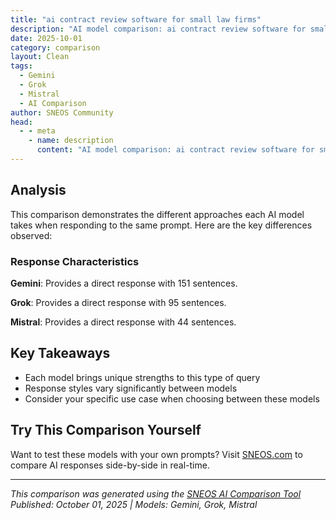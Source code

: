 ```yaml
---
title: "ai contract review software for small law firms"
description: "AI model comparison: ai contract review software for small law firms..."
date: 2025-10-01
category: comparison
layout: Clean
tags:
  - Gemini
  - Grok
  - Mistral
  - AI Comparison
author: SNEOS Community
head:
  - - meta
    - name: description
      content: "AI model comparison: ai contract review software for small law firms..."
---
```


<ChatComparison
  title="ai contract review software for small law firms"
  prompt="ai contract review software for small law firms"
  :responses='{"Gemini": "Okay, let\u0027s break down the best AI contract review software options for small law firms, focusing on features, pricing, ease of use, and suitability for firms with limited resources. I\u0027ll provide a range of options to cater to different needs and budgets.\n\n**Key Considerations for Small Law Firms:**\n\n* **Cost:** Price is paramount. Look for affordable solutions, free trials, or freemium models.\n* **Ease of Use:** The software should be intuitive and require minimal training. You don\u0027t want to spend hours learning a complex system.\n* **Time Savings:** The primary goal is to reduce the time spent on contract review.\n* **Accuracy:** The AI needs to be reliable and identify key clauses and potential risks effectively.\n* **Integration:** Consider whether it integrates with your existing practice management software or document management systems.\n* **Customer Support:** Responsive and helpful support is essential if you encounter issues.\n* **Specific Legal Areas:** Some tools are better for certain types of contracts (e.g., real estate, commercial agreements).\n\n**Top AI Contract Review Software Options for Small Law Firms:**\n\n**1. LexCheck:**\n\n* **Description:** A comprehensive AI-powered contract review and negotiation platform. Focuses on identifying missing clauses, inconsistencies, and unfavorable terms.\n* **Key Features:**\n * Clause identification and comparison.\n * Risk scoring and assessment.\n * Automated redlining and negotiation suggestions.\n * Customizable playbooks for different contract types.\n * Integration with Word and other document formats.\n* **Pros:**\n * Highly accurate and sophisticated AI.\n * Strong focus on risk mitigation.\n * Customizable to firm\u0027s specific needs.\n* **Cons:**\n * Can be more expensive than other options, especially for smaller firms with limited contract volume.\n * Might have a steeper learning curve than simpler tools.\n* **Pricing:** Generally, enterprise pricing; contact for a custom quote. This might be better suited for firms with a larger contract volume or more complex needs. Request a demo to see if the ROI justifies the cost.\n* **Best For:** Firms dealing with a significant volume of contracts, particularly those with complex or high-value agreements.\n\n**2. Lawgeex:**\n\n* **Description:** AI-powered contract review automation designed to streamline the review process and reduce risks.\n* **Key Features:**\n * Automated contract review and analysis.\n * Clause identification and extraction.\n * Risk assessment and flagging.\n * Customizable rule engine.\n * Integration with various document management systems.\n* **Pros:**\n * User-friendly interface.\n * Strong AI-powered review capabilities.\n * Good integration options.\n* **Cons:**\n * Pricing can be a barrier for very small firms.\n * Customization options may be limited compared to LexCheck.\n* **Pricing:** Contact for pricing. Likely geared towards mid-sized to larger firms, but worth exploring if you have a high contract volume.\n* **Best For:** Firms looking for a balance between features and ease of use, with a moderate to high contract volume.\n\n**3. Kira Systems (Now part of Litera):**\n\n* **Description:** A powerful AI contract review platform that can extract specific clauses and data points from contracts.\n* **Key Features:**\n * AI-powered clause identification and extraction.\n * Optical Character Recognition (OCR) for scanned documents.\n * Customizable extraction models.\n * Reporting and analytics.\n * Integration with document management systems.\n* **Pros:**\n * Excellent for due diligence and large-scale contract analysis.\n * Highly accurate extraction capabilities.\n * Flexible and customizable.\n* **Cons:**\n * More complex to set up and use than some other options.\n * Can be expensive, especially for small firms.\n* **Pricing:** Contact Litera for a custom quote. This is often considered an enterprise-level solution.\n* **Best For:** Firms that handle large-scale contract reviews, due diligence, or need to extract specific data from many contracts.\n\n**4. Contractbook:**\n\n* **Description:** A contract lifecycle management (CLM) platform with built-in AI features for contract drafting, review, and management.\n* **Key Features:**\n * Contract creation and templates.\n * AI-powered contract review and risk assessment.\n * Automated workflows and approvals.\n * Digital signature integration.\n * Contract repository and search.\n* **Pros:**\n * Comprehensive CLM solution with AI capabilities.\n * User-friendly interface.\n * Good value for the price.\n* **Cons:**\n * AI features may not be as advanced as dedicated AI contract review tools.\n * May not be suitable for firms with highly complex contract needs.\n* **Pricing:** Offers various pricing plans, including a free plan with limited features. Paid plans start at a reasonable price, making it attractive for small firms.\n* **Best For:** Small firms looking for an all-in-one CLM solution with basic AI-powered contract review capabilities. A good starting point for firms new to contract management software.\n\n**5. Outlaw:**\n\n* **Description:** Contract lifecycle management platform that includes AI-powered contract review.\n* **Key Features:**\n * Centralized contract repository.\n * Templating and clause library.\n * Workflow automation.\n * AI-powered contract review.\n * eSignature integration.\n* **Pros:**\n * Easy to use with a clean interface.\n * All-in-one contract lifecycle management solution.\n* **Cons:**\n * AI-capabilities may not be as robust as dedicated AI-review tools.\n* **Pricing:** They do not publicize pricing, so contact them to learn more.\n* **Best For:** Small to medium-sized legal teams or business that are looking for an end-to-end solution.\n\n**6. Draftable:**\n\n* **Description:** This is primarily a document comparison tool. It\u0027s NOT strictly AI-powered *contract review*, but it is invaluable for spotting changes between contract versions.\n* **Key Features:**\n * Fast and accurate document comparison.\n * Highlights changes between versions in real-time.\n * Supports various document formats (Word, PDF, etc.).\n * Cloud-based and desktop versions available.\n* **Pros:**\n * Extremely easy to use.\n * Very affordable.\n * Excellent for quickly identifying changes.\n* **Cons:**\n * Doesn\u0027t provide AI-driven risk assessment or clause analysis.\n * Requires manual review of the changes identified.\n* **Pricing:** Offers tiered pricing plans, including a professional plan that\u0027s suitable for individual users or small teams. Very budget-friendly.\n* **Best For:** Any firm that needs to compare contract versions quickly and accurately. A great supplement to other AI review tools.\n\n**7. BlackBoiler:**\n\n* **Description:** BlackBoiler is a contract review and negotiation automation platform leveraging AI to accelerate the process.\n* **Key Features:**\n * AI-powered contract markup and redlining.\n * Automated negotiation recommendations.\n * Customizable negotiation playbooks.\n * Integration with Microsoft Word.\n* **Pros:**\n * Fast and efficient contract review.\n * Helps to ensure compliance with internal policies.\n * Reduces negotiation cycles.\n* **Cons:**\n * Focus is primarily on redlining and negotiation, not comprehensive contract management.\n * Pricing may be a factor for very small firms.\n* **Pricing:** Contact for pricing.\n* **Best For:** Firms that frequently negotiate contracts and want to streamline the redlining process.\n\n**8. Robin AI**\n\n* **Description:** Robin AI uses artificial intelligence to help legal teams draft, understand and manage contracts faster.\n* **Key Features:**\n * A central place for all contracts and related documents\n * AI-powered clause suggestions, negotiation insights, and issue identification.\n * Tools to extract data from contracts automatically.\n * Drafting and workflow automation.\n* **Pros:**\n * A wide range of contract lifecycle features\n * Easy-to-use interface\n* **Cons:**\n * May be more expensive than some other options\n* **Pricing:** Contact for a quote\n* **Best For:** Legal firms of all sizes that are looking for a comprehensive contract lifecycle management solution.\n\n**How to Choose the Right Software:**\n\n1. **Identify Your Needs:** What are your biggest pain points in contract review? Do you need help with clause identification, risk assessment, or simply comparing versions?\n2. **Define Your Budget:** How much can you realistically spend on software?\n3. **Take Advantage of Free Trials:** Most vendors offer free trials or demos. Use these to test the software and see if it meets your needs.\n4. **Consider Integration:** Does the software integrate with your existing tools (e.g., practice management, document management)?\n5. **Read Reviews:** See what other users are saying about the software.\n6. **Request a Demo:** A demo will allow you to see the software in action and ask questions.\n7. **Start Small:** If you\u0027re unsure, start with a free or low-cost option and upgrade later if needed.\n\n**Important Considerations:**\n\n* **AI is a Tool, Not a Replacement:** AI can significantly speed up contract review, but it\u0027s not a substitute for human expertise. Always have a lawyer review the results of AI analysis.\n* **Training the AI:** Some AI tools allow you to train the AI to recognize specific clauses or risks relevant to your practice. This can improve accuracy over time.\n* **Data Security:** Ensure that the software provider has robust security measures in place to protect your clients\u0027 confidential information.\n* **Terms of Service:** Scrutinize the software\u0027s terms of service to ensure they align with your ethical obligations as a lawyer.\n\nBy carefully considering your needs and budget, and by taking advantage of free trials and demos, you can find the right AI contract review software to help your small law firm work more efficiently and effectively. Remember to prioritize accuracy, ease of use, and affordability. Good luck!\n", "Grok": "AI contract review software can be a game-changer for small law firms looking to streamline workflows, reduce manual tasks, and improve accuracy while keeping costs manageable. These tools use artificial intelligence to analyze contracts, flag potential issues, identify clauses, and ensure compliance, saving time and allowing lawyers to focus on higher-value tasks. Below, I\u2019ve outlined some of the best AI contract review software options suited for small law firms, considering factors like affordability, ease of use, and features relevant to smaller practices.\n\n### Key Features to Look for in AI Contract Review Software\n- **Clause Analysis and Risk Identification**: Ability to detect problematic clauses, inconsistencies, or missing terms.\n- **Customizability**: Tailoring the software to specific practice areas or client needs.\n- **Integration**: Compatibility with existing tools like document management systems or practice management software.\n- **User-Friendliness**: Intuitive interfaces that don\u2019t require extensive training.\n- **Affordability**: Pricing models that fit the budget constraints of small firms.\n- **Security**: Robust data protection, especially for sensitive legal documents.\n\n### Top AI Contract Review Software for Small Law Firms\nHere are some popular options, with details on their features, pricing, and suitability for small firms:\n\n#### 1. Kira Systems\n- **Overview**: Kira Systems is a well-known AI-powered contract analysis tool that extracts and analyzes key provisions from contracts. It\u2019s widely used by law firms of all sizes.\n- **Key Features**:\n - Identifies and extracts clauses like termination, indemnity, and confidentiality.\n - Customizable to specific practice areas or client requirements.\n - Integrates with platforms like iManage and Microsoft Office.\n - Offers built-in risk flagging and reporting tools.\n- **Best for**: Small firms looking for a robust, scalable solution with strong customization.\n- **Pricing**: Typically subscription-based, starting around $1,000/month for smaller teams (exact pricing requires a quote). May be on the higher side for very small firms, but some offer tiered plans.\n- **Pros**:\n - High accuracy in clause extraction.\n - Strong support and training resources.\n- **Cons**:\n - Can be expensive for solo practitioners or very small teams.\n - Steeper learning curve initially.\n\n#### 2. LawGeex\n- **Overview**: LawGeex focuses on automating contract review and approval processes, making it ideal for small firms handling repetitive contracts like NDAs or vendor agreements.\n- **Key Features**:\n - AI compares contracts against predefined playbooks or firm policies.\n - Flags deviations and suggests edits.\n - Provides a user-friendly dashboard for tracking contract status.\n - Integrates with tools like DocuSign and Salesforce.\n- **Best for**: Small firms with high-volume, standardized contracts.\n- **Pricing**: Starts at around $99/month per user for basic plans, with enterprise pricing available via quote. Affordable for smaller teams.\n- **Pros**:\n - Cost-effective for basic needs.\n - Quick setup and easy-to-use interface.\n- **Cons**:\n - Less customizable than competitors like Kira.\n - Limited advanced features in lower-tier plans.\n\n#### 3. Evisort\n- **Overview**: Evisort combines AI-powered contract analysis with contract lifecycle management (CLM), helping small firms manage contracts from drafting to renewal.\n- **Key Features**:\n - Auto-extracts key terms and obligations.\n - Provides searchable contract repositories for easy access.\n - Flags risks and deadlines (e.g., renewal dates).\n - Integrates with Google Drive, SharePoint, and other tools.\n- **Best for**: Small firms wanting both review and management features in one tool.\n- **Pricing**: Pricing starts around $150/month per user for basic plans, with custom quotes for larger needs.\n- **Pros**:\n - Combines review with lifecycle management.\n - Scalable for growing firms.\n- **Cons**:\n - May include features beyond what very small firms need.\n - Requires some setup for optimal use.\n\n#### 4. LegalSifter\n- **Overview**: LegalSifter offers a straightforward AI solution for contract review, focusing on usability and affordability for smaller legal practices.\n- **Key Features**:\n - Reviews contracts in minutes, highlighting issues and missing clauses.\n - Includes \u201CSifters\u201D (pre-built AI models) for common contract types.\n - Suggests negotiation points and explanations for flagged issues.\n - Integrates with Microsoft Word.\n- **Best for**: Solo practitioners or small firms with limited budgets and straightforward contract needs.\n- **Pricing**: Starts at $35/month per user for basic plans, with higher tiers for additional features.\n- **Pros**:\n - Very affordable for small firms.\n - Simple, no-frills interface.\n- **Cons**:\n - Less robust for complex contracts.\n - Limited integrations compared to competitors.\n\n#### 5. ContractPodAi\n- **Overview**: ContractPodAi provides an all-in-one contract management platform with AI-driven review capabilities, suitable for small firms looking to digitize their contract processes.\n- **Key Features**:\n - AI identifies key terms, risks, and obligations.\n - Offers templates and automation for contract creation.\n - Includes workflow tools for collaboration and approvals.\n - Integrates with Microsoft 365 and other popular tools.\n- **Best for**: Small firms wanting a comprehensive contract management solution alongside review.\n- **Pricing**: Pricing is quote-based but reportedly starts around $500/month for small teams.\n- **Pros**:\n - End-to-end contract management.\n - Strong collaboration features.\n- **Cons**:\n - May be overkill for firms only needing review tools.\n - Pricing less transparent without a demo.\n\n### Additional Considerations for Small Law Firms\n- **Budget Constraints**: Tools like LegalSifter and LawGeex are more budget-friendly for firms with limited resources. Avoid over-investing in features you won\u2019t use.\n- **Scalability**: If you anticipate growth, choose a tool like Kira or Evisort that can scale with your firm.\n- **Practice Area Needs**: Ensure the software supports the types of contracts you handle most (e.g., real estate, employment, or tech agreements).\n- **Training and Support**: Small firms may lack dedicated IT staff, so prioritize tools with strong customer support and minimal onboarding time.\n- **Data Security**: Confirm the software complies with legal industry standards (e.g., GDPR, HIPAA if applicable) to protect client data.\n\n### Recommendations\n- **Best Budget Option**: LegalSifter \u2013 Its low cost and simplicity make it ideal for solo practitioners or firms just starting with AI tools.\n- **Best Overall for Small Firms**: LawGeex \u2013 Balances affordability, ease of use, and essential features for contract review.\n- **Best for Growth**: Evisort \u2013 Offers both review and management capabilities, making it a good long-term investment as your firm expands.\n\n### Next Steps\nMost of these tools offer free trials or demos. Start by identifying your firm\u2019s specific needs (e.g., volume of contracts, types of agreements) and test 1-2 options. For example, sign up for LegalSifter\u2019s trial if budget is a concern, or request a demo of LawGeex to see if its playbook feature fits your workflow. Reach out to their sales teams to negotiate pricing\u2014many offer discounts for small firms or annual commitments.\n\nDo you have a specific practice area or contract type in mind? I can narrow down the options further if needed!", "Mistral": "AI-powered contract review software can significantly enhance the efficiency and accuracy of legal work for small law firms. These tools can automate the review process, identify key clauses, and flag potential issues, allowing lawyers to focus on more strategic tasks. Here are some popular AI contract review software options suitable for small law firms:\n\n1. **Kira Systems**:\n - **Features**: Automated contract review, clause extraction, and document comparison.\n - **Benefits**: Reduces manual review time, improves accuracy, and integrates with other legal tech tools.\n - **Use Case**: Ideal for due diligence, contract management, and compliance checks.\n\n2. **LawGeex**:\n - **Features**: Automated contract review, risk assessment, and clause analysis.\n - **Benefits**: Speeds up the review process, identifies risks, and provides actionable insights.\n - **Use Case**: Suitable for reviewing standard contracts like NDAs, service agreements, and employment contracts.\n\n3. **ContractWorks**:\n - **Features**: Contract repository, automated alerts, and reporting.\n - **Benefits**: Centralizes contract management, improves visibility, and ensures compliance.\n - **Use Case**: Best for firms needing a comprehensive contract management solution.\n\n4. **Icertis**:\n - **Features**: Contract lifecycle management, AI-driven analytics, and risk management.\n - **Benefits**: Streamlines the entire contract lifecycle, from creation to renewal.\n - **Use Case**: Useful for firms handling complex contracts and needing robust analytics.\n\n5. **Conga**:\n - **Features**: Contract lifecycle management, document generation, and e-signature integration.\n - **Benefits**: Automates contract creation and management, reduces errors, and speeds up the signing process.\n - **Use Case**: Ideal for firms looking to automate contract generation and approval workflows.\n\n6. **Agiloft**:\n - **Features**: Contract lifecycle management, AI-driven analytics, and customizable workflows.\n - **Benefits**: Highly customizable, scalable, and integrates with various enterprise systems.\n - **Use Case**: Suitable for firms needing a flexible and scalable contract management solution.\n\n7. **Ironclad**:\n - **Features**: Contract lifecycle management, automated workflows, and collaboration tools.\n - **Benefits**: Enhances collaboration, automates repetitive tasks, and ensures compliance.\n - **Use Case**: Best for firms looking to streamline contract workflows and improve collaboration.\n\n8. **ContractPodAi**:\n - **Features**: Contract lifecycle management, AI-driven analytics, and risk assessment.\n - **Benefits**: Provides deep insights, automates contract review, and ensures compliance.\n - **Use Case**: Ideal for firms needing advanced analytics and risk management capabilities.\n\n9. **DocuSign**:\n - **Features**: E-signature, contract lifecycle management, and automated workflows.\n - **Benefits**: Speeds up the signing process, ensures compliance, and integrates with various tools.\n - **Use Case**: Suitable for firms needing a reliable e-signature solution and contract management.\n\n10. **Outlaw**:\n - **Features**: Contract lifecycle management, automated workflows, and collaboration tools.\n - **Benefits**: Enhances collaboration, automates repetitive tasks, and ensures compliance.\n - **Use Case**: Best for firms looking to streamline contract workflows and improve collaboration.\n\nWhen selecting AI contract review software, consider factors such as ease of use, integration capabilities, scalability, and cost. Many of these tools offer free trials or demos, allowing you to evaluate their suitability for your firm\u0027s specific needs."}' 
  published-date="21:05"
/>

## Analysis

This comparison demonstrates the different approaches each AI model takes when responding to the same prompt. Here are the key differences observed:

### Response Characteristics

**Gemini**: Provides a direct response with 151 sentences. 

**Grok**: Provides a direct response with 95 sentences. 

**Mistral**: Provides a direct response with 44 sentences. 

## Key Takeaways

- Each model brings unique strengths to this type of query
- Response styles vary significantly between models
- Consider your specific use case when choosing between these models

## Try This Comparison Yourself

Want to test these models with your own prompts? Visit [SNEOS.com](https://sneos.com) to compare AI responses side-by-side in real-time.

---

*This comparison was generated using the [SNEOS AI Comparison Tool](https://sneos.com)*
*Published: October 01, 2025 | Models: Gemini, Grok, Mistral*
